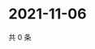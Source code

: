 # 2021-11-06

共 0 条

<!-- BEGIN WEIBO -->
<!-- 最后更新时间 Sat Nov 06 2021 18:00:49 GMT+0800 (China Standard Time) -->

<!-- END WEIBO -->
